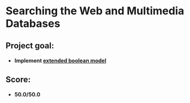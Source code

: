 # Searching the Web and Multimedia Databases

## Project goal:
+ #### Implement [extended boolean model](https://en.wikipedia.org/wiki/Extended_Boolean_model)

## Score: 
+ #### 50.0/50.0
